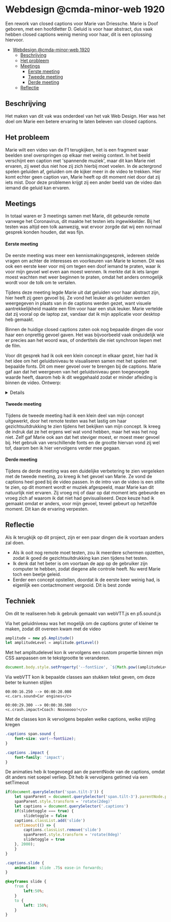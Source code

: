 # Webdesign @cmda-minor-web 1920

Een rework van closed captions voor Marie van Driessche. Marie is Doof geboren, met een hoofdletter D. Geluid is voor haar abstract, dus vaak hebben closed captions weinig mening voor haar, dit is een oplossing hiervoor.

- [Webdesign @cmda-minor-web 1920](#webdesign--cmda-minor-web-1920)
  * [Beschrijving](#beschrijving)
  * [Het probleem](#het-probleem)
  * [Meetings](#meetings)
      - [Eerste meeting](#eerste-meeting)
      - [Tweede meeting](#tweede-meeting)
      - [Derde meeting](#derde-meeting)
  * [Reflectie](#reflectie)

## Beschrijving

Het maken van dit vak was onderdeel van het vak <a hreh="https://github.com/cmda-minor-web/web-design-1920">Web Design</a>. Hier was het doel om Marie een betere ervaring te laten beleven van closed captions.

## Het probleem

Marie wilt een video van de F1 terugkijken, het is een fragment waar beelden snel overspringen op elkaar met weinig context. In het beeld verschijnt een caption met 'spannende muziek', maar dit kan Marie niet ervaren, zij weet dus niet hoe zij zich hierbij moet voelen. In de actergrond spelen geluiden af, geluiden om de kijker meer in de video te trekken. Hier komt echter geen caption van, Marie heeft op dit moment niet door dat zij iets mist. Door deze problemen krijgt zij een ander beeld van de video dan iemand die geluid kan ervaren.

## Meetings

In totaal waren er 3 meetings samen met Marie, dit gebeurde remote vanwege het Coronavirus, dit maakte het testen iets ingewikkelder. Bij het testen was altijd een tolk aanwezig, wat ervoor zorgde dat wij een normaal gesprek konden houden, dat was fijn.

#### Eerste meeting

De eerste meeting was meer een kennismakingsgesprek, iedereen stelde vragen om achter de interesses en voorkeuren van Marie te komen. Dit was ook een eerste keer voor mij om tegen een doof iemand te praten, waar ik voor mijn gevoel wel even aan moest wennen. Ik merkte dat ik iets langer moest wachten met weer beginnen te praten, omdat het anders onmogelijk wordt voor de tolk om te vertalen.

Tijdens deze meeting legde Marie uit dat geluiden voor haar abstract zijn, hier heeft zij geen gevoel bij. Ze vond het leuker als geluiden werden weergegeven in plaats van in de captions werden gezet, want visuele aantrekkelijkheid maakte een film voor haar een stuk leuker. Marie vertelde dat zij vooral op de laptop zat, vandaar dat ik mijn applicatie voor desktop heb gemaakt.

Binnen de huidige closed captions zaten ook nog bepaalde dingen die voor haar een onprettig gevoel gaven. Het was bijvoorbeeld vaak onduidelijk wie er precies aan het woord was, of ondertitels die niet synchroon liepen met de film.

Voor dit gesprek had ik ook een klein concept in elkaar gezet, hier had ik het idee om het geluidsniveau te visualiseren samen met het spelen met bepaalde fonts. Dit om meer gevoel over te brengen bij de captions. Marie gaf aan dat het weergeven van het geluidsniveau geen toegevoegde waarde heeft, daarom heb ik dit weggehaald zodat er minder afleiding is binnen de video.
Ontwerp:
<details>
<img src="https://user-images.githubusercontent.com/43671292/81172689-ff5b4e00-8f9e-11ea-8486-d3cf697ab55f.png" width="1100" />
</details>

#### Tweede meeting

Tijdens de tweede meeting had ik een klein deel van mijn concept uitgewerkt, door het remote testen was het lastig om haar gezichtsuitdrukking te zien tijdens het bekijken van mijn concept. Ik kreeg de indruk dat ze het ergens wel wat vond hebben, maar het was het nog niet. Zelf gaf Marie ook aan dat het steviger moest, er moest meer gevoel bij. Het gebruik van verschillende fonts en de grootte hiervan vond zij wel tof, daarom ben ik hier vervolgens verder mee gegaan.

#### Derde meeting

Tijdens de derde meeting was een duidelijke verbetering te zien vergeleken met de tweede meeting, zo kreeg ik het gevoel van Marie. Ze vond de captions heel goed bij de video passen. In de intro van de video is een stilte te zien, op dit moment wordt er muziek afgespeeld, maar Marie kan dit natuurlijk niet ervaren. Zij vroeg mij of daar op dat moment iets gebeurde en vroeg zich af waarom ik dat niet had gevisualiseerd. Deze keuze had ik gemaakt omdat er anders, voor mijn gevoel, teveel gebeurt op hetzelfde moment. Dit kan de ervaring verpesten.

## Reflectie

Als ik terugkijk op dit project, zijn er een paar dingen die ik voortaan anders zal doen.
- Als ik ooit nog remote moet testen, zou ik meerdere schermen opzetten, zodat ik goed de gezichtsuitdrukking kan zien tijdens het testen.
- Ik denk dat het beter is om voortaan de app op de gebruiker zijn computer te hebben, zodat diegene alle controle heeft. Nu werd Marie toch een beetje geleid.
- Eerder een concept opstellen, doordat ik de eerste keer weinig had, is eigenlijk een contactmoment vergooid. Dit is best zonde

## Techniek

Om dit te realiseren heb ik gebruik gemaakt van webVTT.js en p5.sound.js 

Via het geluidniveau was het mogelijk om de captions groter of kleiner te maken, zodat dit overeen kwam met de video
```js
amplitude = new p5.Amplitude()
let amplitudeLevel = amplitude.getLevel()
```
Met het amplitudelevel kon ik vervolgens een custom propertie binnen mijn CSS aanpassen om te tekstgrootte te veranderen.
```js
document.body.style.setProperty('--fontSize', `${Math.pow((amplitudeLevel + 1.2), 3.5)}rem`);
```
Via webVTT kon ik bepaalde classes aan stukken tekst geven, om deze beter te kunnen stijlen
```
00:00:16.250 --> 00:00:20.000
<c.cars.sound>Car engines</c>

00:00:29.300 --> 00:00:30.500
<c.crash.impact>Coach: Nooooooo!</c>
```
Met de classes kon ik vervolgens bepalen welke captions, welke stijling kregen
```css
.captions span.sound {
    font-size: var(--fontSize);
}

.captions .impact {
    font-family: 'impact';
}
```

De animaties heb ik toegevoegd aan de parentNode van de captions, omdat dit anders niet soepel verliep. Dit heb ik vervolgens getimed via een setTimeout
```js
if(document.querySelector('span.tilt-3')) {
    let spanParent = document.querySelector('span.tilt-3').parentNode.parentNode.parentNode
    spanParent.style.transform = 'rotate(2deg)'
    let captions = document.querySelector('.captions')
    if(slidetoggle === true) {
        slidetoggle = false
    captions.classList.add('slide')
    setTimeout(() => {
        captions.classList.remove('slide')
        spanParent.style.transform = 'rotate(0deg)'
        slidetoggle = true
    }, 2000);
    }
}
```

```css
.captions.slide {
    animation: slide .75s ease-in forwards;
}

@keyframes slide {
    from {
        left:50%;
    }
    to {
        left: 150%;
    }
}
```